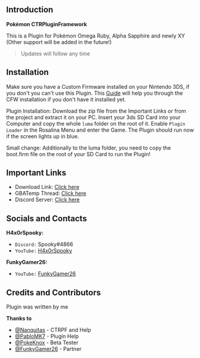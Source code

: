 ## Introduction
**Pokémon CTRPluginFramework**

This is a Plugin for Pokémon Omega Ruby, Alpha Sapphire and newly XY (Other support will be added in the future!)
> Updates will follow any time

## Installation
Make sure you have a Custom Firmware installed on your Nintendo 3DS, if you don't you can't use this Plugin. This [Guide](https://3ds.hacks.guide/) will help you through the CFW installation if you don't have it installed yet.

Plugin Installation: Download the zip file from the Important Links or from the project and extract it on your PC. Insert your 3ds SD Card into your Computer and copy the whole `luma` folder on the root of it. Enable `Plugin Loader` in the Rosalina Menu and enter the Game. The Plugin should run now if the screen lights up in blue.

Small change: Additionally to the luma folder, you need to copy the boot.firm file on the root of your SD Card to run the Plugin!

## Important Links
* Download Link: [Click here](https://github.com/H4x0rSpooky/PokemonCTRPluginFramework/releases)
* GBATemp Thread: [Click here](https://gbatemp.net/threads/release-oras-ctrpluginframework.568729/)
* Discord Server: [Click here](https://discord.gg/8Jr5dU6)

## Socials and Contacts

**H4x0rSpooky:**
* `Discord:` Spooky#4866
* `YouTube:` [H4x0rSpooky](https://www.youtube.com/channel/UC-SFdCwwq3H1wJNKCsKMGPw)

**FunkyGamer26:**
* `YouTube:` [FunkyGamer26](https://www.youtube.com/channel/UCu_YHU4ZHWORABbD-aosqPg)

## Credits and Contributors

Plugin was written by me

**Thanks to**
* [@Nanquitas](https://github.com/Nanquitas/) - CTRPF and Help
* [@PabloMK7](https://github.com/mariohackandglitch/) - Plugin Help
* [@PokeKnox](https://www.youtube.com/channel/UCq78HQLRQobs5EAhaz2Hj4A) - Beta Tester
* [@FunkyGamer26](https://www.youtube.com/channel/UCu_YHU4ZHWORABbD-aosqPg) - Partner
